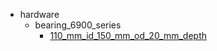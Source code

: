 * hardware
  * bearing_6900_series
    * [110_mm_id_150_mm_od_20_mm_depth](hardware/bearing_6900_series/110_mm_id_150_mm_od_20_mm_depth)
